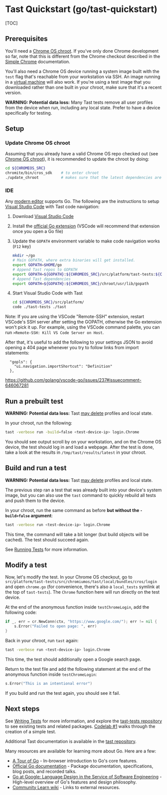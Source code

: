 # Tast Quickstart (go/tast-quickstart)

[TOC]

## Prerequisites

You'll need a [Chrome OS chroot]. If you've only done Chrome development so far,
note that this is different from the Chrome checkout described in the
[Simple Chrome] documentation.

You'll also need a Chrome OS device running a system image built with the `test`
flag that's reachable from your workstation via SSH. An image running in a
[virtual machine] will also work. If you're using a test image that you
downloaded rather than one built in your chroot, make sure that it's a recent
version.

<a name="dataloss"></a> **WARNING: Potential data loss:**  Many Tast tests
remove all user profiles from the device when run, including any local state.
Prefer to have a device specifically for testing.

[Chrome OS chroot]: http://www.chromium.org/chromium-os/quick-start-guide
[Simple Chrome]: https://chromium.googlesource.com/chromiumos/docs/+/main/simple_chrome_workflow.md
[virtual machine]: https://chromium.googlesource.com/chromiumos/docs/+/main/cros_vm.md

## Setup

### Update Chrome OS chroot

Assuming that you already have a valid Chrome OS repo checked out (see
[Chrome OS chroot]), it is recommended to update the chroot by doing:

```sh
cd ${CHROMEOS_SRC}
chromite/bin/cros_sdk    # to enter chroot
./update_chroot          # makes sure that the latest dependencies are installed
```

### IDE

Any [modern editor] supports Go. The following are the instructions to setup
[Visual Studio Code] with Tast code navigation:

1.  Download [Visual Studio Code]
2.  Install the [official Go extension] (VSCode will recommend that extension
    once you open a Go file)
3.  Update the `GOPATH` environment variable to make code navigation works (`F12` key)

    ```sh
    mkdir ~/go
    # Main GOPATH, where extra binaries will get installed.
    export GOPATH=$HOME/go
    # Append Tast repos to GOPATH
    export GOPATH=${GOPATH}:${CHROMEOS_SRC}/src/platform/tast-tests:${CHROMEOS_SRC}/src/platform/tast
    # Append Tast dependencies
    export GOPATH=${GOPATH}:${CHROMEOS_SRC}/chroot/usr/lib/gopath
    ```

4.  Start Visual Studio Code with Tast

    ```sh
    cd ${CHROMEOS_SRC}/src/platform/
    code ./tast-tests ./tast
    ```

Note: If you are using the VSCode "Remote-SSH" extension, restart
VSCode's SSH server after setting the GOPATH, otherwise the Go
extension won't pick it up. For example, using the VSCode command
palette, you can run `>Remote-SSH: Kill VS Code Server on Host`.

After that, it's useful to add the following to your settings JSON to
avoid opening a 404 page whenever you try to follow links from import
statements:

```
  "gopls": {
    "ui.navigation.importShortcut": "Definition"
  },
```

https://github.com/golang/vscode-go/issues/237#issuecomment-646067281

[modern editor]: https://github.com/golang/go/wiki/IDEsAndTextEditorPlugins
[Visual Studio Code]: https://code.visualstudio.com/
[official Go extension]: https://code.visualstudio.com/docs/languages/go

## Run a prebuilt test

**WARNING: Potential data loss:** Tast [may delete](#dataloss) profiles and
local state.

In your chroot, run the following:

```sh
tast -verbose run -build=false <test-device-ip> login.Chrome
```

You should see output scroll by on your workstation, and on the Chrome OS
device, the test should log in and load a webpage. After the test is done, take
a look at the results in `/tmp/tast/results/latest` in your chroot.

## Build and run a test

**WARNING: Potential data loss:** Tast [may delete](#dataloss) profiles and
local state.

The previous step ran a test that was already built into your device's system
image, but you can also use the `tast` command to quickly rebuild all tests and
push them to the device.

In your chroot, run the same command as before **but without the `-build=false`
argument**:

```sh
tast -verbose run <test-device-ip> login.Chrome
```

This time, the command will take a bit longer (but build objects will be
cached). The test should succeed again.

See [Running Tests] for more information.

[Running Tests]: running_tests.md

## Modify a test

Now, let's modify the test. In your Chrome OS checkout, go to
`src/platform/tast-tests/src/chromiumos/tast/local/bundles/cros/login` and open
`chrome.go` (for convenience, there's also a `local_tests` symlink at the
top of `tast-tests`). The `Chrome` function here will run directly on the
test device.

At the end of the anonymous function inside `testChromeLogin`, add the following code:

```go
if _, err = cr.NewConn(ctx, "https://www.google.com/"); err != nil {
	s.Error("Failed to open page: ", err)
}
```

Back in your chroot, run `tast` again:

```sh
tast -verbose run <test-device-ip> login.Chrome
```

This time, the test should additionally open a Google search page.

Return to the test file and add the following statement at the end of the
anonymous function inside `testChromeLogin`:

```go
s.Error("This is an intentional error")
```

If you build and run the test again, you should see it fail.

## Next steps

See [Writing Tests] for more information, and explore the
[tast-tests repository] to see existing tests and related packages. [Codelab #1]
walks through the creation of a simple test.

Additional Tast documentation is available in the [tast repository].

Many resources are available for learning more about Go. Here are a few:

*   [A Tour of Go] - In-browser introduction to Go's core features.
*   [Official Go documentation] - Package documentation, specifications, blog
    posts, and recorded talks.
*   [Go at Google: Language Design in the Service of Software Engineering] -
    High-level overview of Go's features and design philosophy.
*   [Community Learn wiki] - Links to external resources.

[Writing Tests]: writing_tests.md
[tast-tests repository]: https://chromium.googlesource.com/chromiumos/platform/tast-tests/
[Codelab #1]: codelab_1.md
[tast repository]: https://chromium.googlesource.com/chromiumos/platform/tast/
[A Tour of Go]: https://tour.golang.org/
[Official Go documentation]: https://golang.org/doc/
[Go at Google: Language Design in the Service of Software Engineering]: https://talks.golang.org/2012/splash.article
[Community Learn wiki]: https://github.com/golang/go/wiki/Learn
